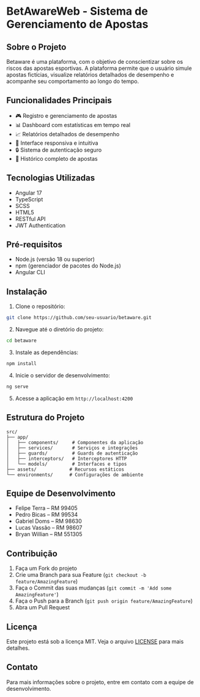 # BetAwareWeb - Sistema de Gerenciamento de Apostas

## Sobre o Projeto
Betaware é uma plataforma, com o objetivo de conscientizar sobre os riscos das apostas esportivas. A plataforma permite que o usuário simule apostas fictícias, visualize relatórios detalhados de desempenho e acompanhe seu comportamento ao longo do tempo.

## Funcionalidades Principais
- 🎮 Registro e gerenciamento de apostas
- 📊 Dashboard com estatísticas em tempo real
- 📈 Relatórios detalhados de desempenho
- 📱 Interface responsiva e intuitiva
- 🔒 Sistema de autenticação seguro
- 📝 Histórico completo de apostas

## Tecnologias Utilizadas
- Angular 17
- TypeScript
- SCSS
- HTML5
- RESTful API
- JWT Authentication

## Pré-requisitos
- Node.js (versão 18 ou superior)
- npm (gerenciador de pacotes do Node.js)
- Angular CLI

## Instalação

1. Clone o repositório:
```bash
git clone https://github.com/seu-usuario/betaware.git
```

2. Navegue até o diretório do projeto:
```bash
cd betaware
```

3. Instale as dependências:
```bash
npm install
```

4. Inicie o servidor de desenvolvimento:
```bash
ng serve
```

5. Acesse a aplicação em `http://localhost:4200`

## Estrutura do Projeto
```
src/
├── app/
│   ├── components/     # Componentes da aplicação
│   ├── services/       # Serviços e integrações
│   ├── guards/         # Guards de autenticação
│   ├── interceptors/   # Interceptores HTTP
│   └── models/         # Interfaces e tipos
├── assets/            # Recursos estáticos
└── environments/      # Configurações de ambiente
```

## Equipe de Desenvolvimento
- Felipe Terra – RM 99405
- Pedro Bicas – RM 99534
- Gabriel Doms – RM 98630
- Lucas Vassão – RM 98607
- Bryan Willian – RM 551305

## Contribuição
1. Faça um Fork do projeto
2. Crie uma Branch para sua Feature (`git checkout -b feature/AmazingFeature`)
3. Faça o Commit das suas mudanças (`git commit -m 'Add some AmazingFeature'`)
4. Faça o Push para a Branch (`git push origin feature/AmazingFeature`)
5. Abra um Pull Request

## Licença
Este projeto está sob a licença MIT. Veja o arquivo [LICENSE](LICENSE) para mais detalhes.

## Contato
Para mais informações sobre o projeto, entre em contato com a equipe de desenvolvimento.
